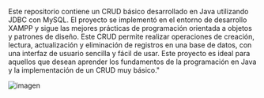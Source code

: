 Este repositorio contiene un CRUD básico desarrollado en Java utilizando JDBC con MySQL. El proyecto se implementó en el entorno de desarrollo XAMPP y sigue las mejores prácticas de programación orientada a objetos y patrones de diseño. Este CRUD permite realizar operaciones de creación, lectura, actualización y eliminación de registros en una base de datos, con una interfaz de usuario sencilla y fácil de usar. Este proyecto es ideal para aquellos que desean aprender los fundamentos de la programación en Java y la implementación de un CRUD muy básico."

![imagen](https://user-images.githubusercontent.com/99100069/222728775-b65e3c58-0e77-4da5-9ba6-50d731bfd9fc.png)
